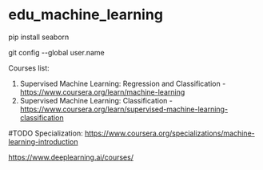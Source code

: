# edu_machine_learning

pip install seaborn

git config --global user.name

Courses list:
1. Supervised Machine Learning: Regression and Classification - https://www.coursera.org/learn/machine-learning
2. Supervised Machine Learning: Classification - https://www.coursera.org/learn/supervised-machine-learning-classification


#TODO
Specialization:
https://www.coursera.org/specializations/machine-learning-introduction


https://www.deeplearning.ai/courses/

